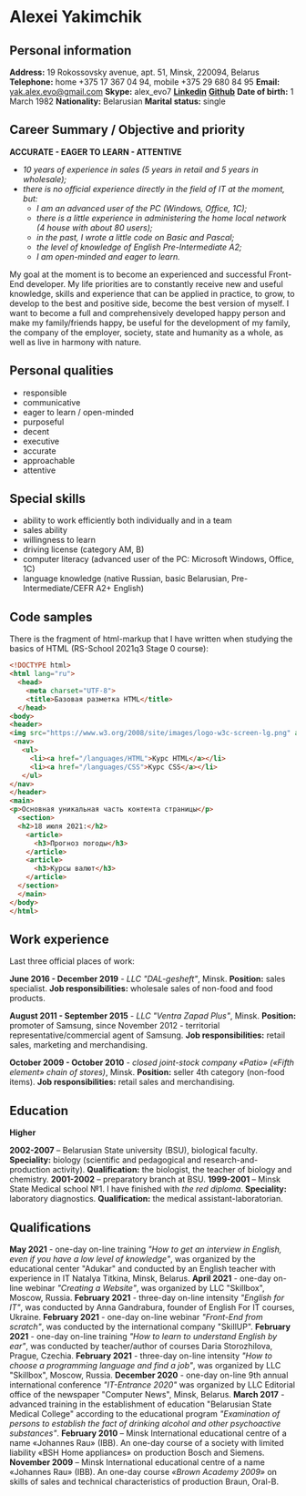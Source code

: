 # Alexei Yakimchik

## Personal information

**Address:**    19 Rokossovsky avenue, apt. 51, Minsk, 220094, Belarus
**Telephone:**  home +375 17 367 04 94,  mobile +375 29 680 84 95
**Email:**      yak.alex.evo@gmail.com
**Skype:**      alex_evo7
[**Linkedin**](https://www.linkedin.com/in/alexei-yakimchik-044859b6)
[**Github**](https://www.github.com/Alexei-evo)
**Date of birth:**  1 March 1982
**Nationality:**    Belarusian
**Marital status:** single

## Career Summary / Objective and priority

**ACCURATE - EAGER TO LEARN - ATTENTIVE**

- *10 years of experience in sales (5 years in retail and 5 years in wholesale);*
- *there is no official experience directly in the field of IT at the moment, but:*
    - *I am an advanced user of the PC (Windows, Office, 1C);*
    - *there is a little experience in administering the home local network (4 house with about 80 users);*
    - *in the past, I wrote a little code on Basic and Pascal;*
    - *the level of knowledge of English Pre-Intermediate A2;*
    - *I am open-minded and eager to learn.*

My goal at the moment is to become an experienced and successful Front-End developer. My life priorities are to constantly receive new and useful knowledge, skills and experience that can be applied in practice, to grow, to develop to the best and positive side, become the best version of myself. I want to become a full and comprehensively developed happy person and make my family/friends happy, be useful for the development of my family, the company of the employer, society, state and humanity as a whole, as well as live in harmony with nature.

## Personal qualities                       

- responsible                               
- communicative                             
- eager to learn / open-minded              
- purposeful                                
- decent                                    
- executive                                 
- accurate 
- approachable
- attentive

## Special skills

- ability to work efficiently both individually and in a team
- sales ability
- willingness to learn
- driving license (category AM, B)
- computer literacy (advanced user of the PC: Microsoft Windows, Office, 1C)
- language knowledge (native Russian, basic Belarusian, Pre-Intermediate/CEFR A2+ English)

## Code samples 

There is the fragment of html-markup that I have written when studying the basics of HTML (RS-School 2021q3 Stage 0 course):
```html
<!DOCTYPE html>
<html lang="ru">
  <head>
    <meta charset="UTF-8">
    <title>Базовая разметка HTML</title>   
  </head>
<body>
<header>
<img src="https://www.w3.org/2008/site/images/logo-w3c-screen-lg.png" alt="W3C">
 <nav>
   <ul>
     <li><a href="/languages/HTML">Курс HTML</a></li>
     <li><a href="/languages/CSS">Курс CSS</a></li>
   </ul>
</nav> 
</header>
<main>
<p>Основная уникальная часть контента страницы</p>
  <section>
  <h2>18 июля 2021:</h2>
    <article>
      <h3>Прогноз погоды</h3>
    </article>
    <article>
      <h3>Курсы валют</h3>
    </article>
  </section>
  </main>
</body>
</html>
```
## Work experience

Last three official places of work:

**June 2016 - December 2019** - *LLC "DAL-gesheft"*, Minsk. **Position:** sales specialist. **Job responsibilities:** wholesale sales of non-food and food products.

**August 2011 - September 2015** - *LLC "Ventra Zapad Plus"*, Minsk. **Position:** promoter of Samsung, since November 2012 - territorial representative/commercial agent of Samsung. **Job responsibilities:** retail sales, marketing and merchandising. 

**October 2009 - October 2010** - *closed joint-stock company «Patio» («Fifth element» chain of stores)*, Minsk. **Position:** seller 4th category (non-food items). **Job responsibilities:** retail sales and merchandising.

## Education

**Higher**

**2002-2007** – Belarusian State university (BSU), biological faculty. **Speciality:** biology (scientific and pedagogical and research-and-production activity). **Qualification:** the biologist, the teacher of biology and chemistry.
**2001-2002** – preparatory branch at BSU.
**1999-2001** – Minsk State Medical school №1. I have finished with *the red diploma*. **Speciality:** laboratory diagnostics. **Qualification:** the medical assistant-laboratorian.

## Qualifications

**May 2021** - one-day on-line training *"How to get an interview in English, even if you have a low level of knowledge"*, was organized by the educational center "Adukar" and conducted by an English teacher with experience in IT Natalya Titkina, Minsk, Belarus.
**April 2021** - one-day on-line webinar *"Creating a Website"*, was organized by LLC "Skillbox", Moscow, Russia.
**February 2021** - three-day on-line intensity *"English for IT"*, was conducted by Anna Gandrabura, founder of English For IT courses, Ukraine.
**February 2021** - one-day on-line webinar *"Front-End from scratch"*, was conducted by the international company "SkillUP".
**February 2021** - one-day on-line training *"How to learn to understand English by ear"*, was conducted by teacher/author of courses Daria Storozhilova, Prague, Czechia.
**February 2021** - three-day on-line intensity *"How to choose a programming language and find a job"*, was organized by LLC "Skillbox", Moscow, Russia.
**December 2020** - one-day on-line 9th annual international conference *"IT-Entrance 2020"* was organized by LLC Editorial office of the newspaper "Computer News", Minsk, Belarus.
**March 2017** - advanced training in the establishment of education "Belarusian State Medical College" according to the educational program *"Examination of persons to establish the fact of drinking alcohol and other psychoactive substances"*.
**February 2010** – Minsk International educational centre of a name «Johannes Rau» (IBB). An one-day course of a society with limited liability «BSH Home appliances» on production Bosch and Siemens.
**November 2009** – Minsk International educational centre of a name «Johannes Rau» (IBB). An one-day course *«Brown Academy 2009»* on skills of sales and technical characteristics of production Braun, Oral-B.

